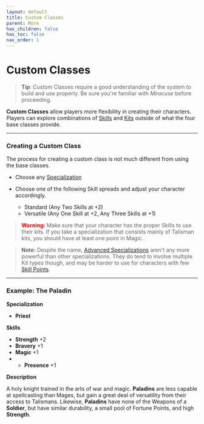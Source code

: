 ```yaml
---
layout: default
title: Custom Classes
parent: More
has_children: false
has_toc: false
nav_order: 1
---
```


# Custom Classes

> **Tip**: Custom Classes require a good understanding of the system to build and use properly. Be sure you're familiar with _Miracuse_ before proceeding.

**Custom Classes** allow players more flexibility in creating their characters. Players can explore combinations of [Skills](../gameplay/skills.html) and [Kits](../gameplay/kits.html) outside of what the four base classes provide.

---

### Creating a Custom Class

The process for creating a custom class is not much different from using the base classes.

- Choose any [Specialization](../more/specializations/index.html)

- Choose one of the following Skill spreads and adjust your character accordingly.

  - Standard (Any Two Skills at +2)
  - Versatile (Any One Skill at +2, Any Three Skills at +1)

> **<span style="color: red">Warning:</span>** Make sure that your character has the proper Skills to use their kits. If you take a specialization that consists mainly of Talisman kits, you should have at least one point in Magic.

> **Note:** Despite the name, [Advanced Specializations](../more/advancement/specializations.html) aren't any more powerful than other specializations. They do tend to involve multiple Kit types though, and may be harder to use for characters with few [Skill Points](../more/advancement/index.html).

---

### Example: **<span style="color: {{ site.paladin_color }}">The Paladin</span>**

**Specialization**

- **<span style="color: {{ site.mage_color }}">Priest</span>**

**Skills**

- **<span style="color: {{ site.soldier_color }}">Strength</span>** +2
- **<span style="color: {{ site.soldier_color }}">Bravery</span>** +1
- **<span style="color: {{ site.mage_color }}">Magic</span>** +1
- - **<span style="color: {{ site.mage_color }}">Presence</span>** +1

**Description**

A holy knight trained in the arts of war and magic. **<span style="color: {{ site.paladin_color }}">Paladins</span>** are less capable at spellcasting than Mages, but gain a great deal of versatility from their access to Talismans. Likewise, **<span style="color: {{ site.paladin_color }}">Paladins</span>** have none of the Weapons of a **<span style="color: {{ site.soldier_color }}">Soldier</span>**, but have similar durability, a small pool of Fortune Points, and high **<span style="color: {{ site.soldier_color }}">Strength</span>**.
